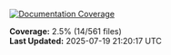 <!-- Documentation Coverage Badge - Auto-generated by pre-commit hook -->
[![Documentation Coverage](https://img.shields.io/badge/Documentation%20Coverage-2.5%25-red?style=flat&logo=gitbook&logoColor=white)](./documentation-coverage-report.html)

**Coverage:** 2.5% (14/561 files)  
**Last Updated:** 2025-07-19 21:20:17 UTC
